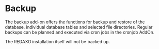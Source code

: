 # Backup

The backup add-on offers the functions for backup and restore of the database, individual database tables and selected file directories. 
Regular backups can be planned and executed via cron jobs in the cronjob AddOn. 

The REDAXO installation itself will not be backed up. 
